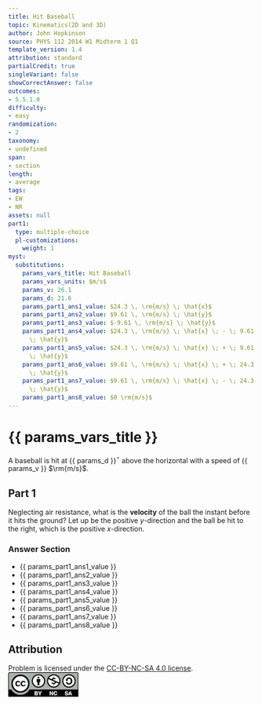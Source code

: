 ```yaml
---
title: Hit Baseball
topic: Kinematics(2D and 3D)
author: John Hopkinson
source: PHYS 112 2014 W1 Midterm 1 Q1
template_version: 1.4
attribution: standard
partialCredit: true
singleVariant: false
showCorrectAnswer: false
outcomes:
- 5.5.1.0
difficulty:
- easy
randomization:
- 2
taxonomy:
- undefined
span:
- section
length:
- average
tags:
- EW
- NR
assets: null
part1:
  type: multiple-choice
  pl-customizations:
    weight: 1
myst:
  substitutions:
    params_vars_title: Hit Baseball
    params_vars_units: $m/s$
    params_v: 26.1
    params_d: 21.6
    params_part1_ans1_value: $24.3 \, \rm{m/s} \; \hat{x}$
    params_part1_ans2_value: $9.61 \, \rm{m/s} \; \hat{y}$
    params_part1_ans3_value: $-9.61 \, \rm{m/s} \; \hat{y}$
    params_part1_ans4_value: $24.3 \, \rm{m/s} \; \hat{x} \; - \; 9.61 \, \rm{m/s}
      \; \hat{y}$
    params_part1_ans5_value: $24.3 \, \rm{m/s} \; \hat{x} \; + \; 9.61 \, \rm{m/s}
      \; \hat{y}$
    params_part1_ans6_value: $9.61 \, \rm{m/s} \; \hat{x} \; + \; 24.3 \, \rm{m/s}
      \; \hat{y}$
    params_part1_ans7_value: $9.61 \, \rm{m/s} \; \hat{x} \; - \; 24.3 \, \rm{m/s}
      \; \hat{y}$
    params_part1_ans8_value: $0 \rm{m/s}$
---
```

# {{ params_vars_title }}
A baseball is hit at {{ params_d }}$^\circ$ above the horizontal with a speed of {{ params_v }} $\rm{m/s}$.

## Part 1

Neglecting air resistance, what is the **velocity** of the ball the instant before it hits the ground? Let up be the positive $y$-direction and the ball be hit to the right, which is the positive $x$-direction.

### Answer Section

- {{ params_part1_ans1_value }}
- {{ params_part1_ans2_value }}
- {{ params_part1_ans3_value }}
- {{ params_part1_ans4_value }}
- {{ params_part1_ans5_value }}
- {{ params_part1_ans6_value }}
- {{ params_part1_ans7_value }}
- {{ params_part1_ans8_value }}

## Attribution

Problem is licensed under the [CC-BY-NC-SA 4.0 license](https://creativecommons.org/licenses/by-nc-sa/4.0/).<br> ![The Creative Commons 4.0 license requiring attribution-BY, non-commercial-NC, and share-alike-SA license.](https://raw.githubusercontent.com/firasm/bits/master/by-nc-sa.png)